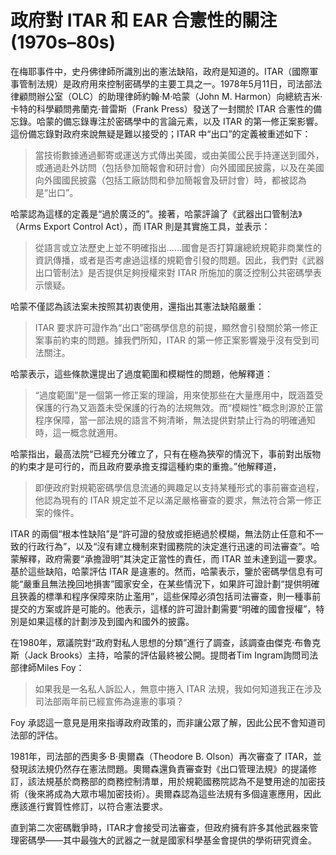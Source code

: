 # 政府對 ITAR 和 EAR 合憲性的關注 (1970s–80s)

在梅耶事件中，史丹佛律師所識別出的憲法缺陷，政府是知道的。ITAR（國際軍事管制法規）是政府用來控制密碼學的主要工具之一。1978年5月11日，司法部法律顧問辦公室（OLC）的助理律師約翰·M·哈蒙（John M. Harmon）向總統吉米·卡特的科學顧問弗蘭克·普雷斯（Frank Press）發送了一封關於 ITAR 合憲性的備忘錄。哈蒙的備忘錄專注於密碼學中的言論元素，以及 ITAR 的第一修正案影響。這份備忘錄對政府來說無疑是難以接受的；ITAR 中“出口”的定義被重述如下：

> 當技術數據通過郵寄或運送方式傳出美國，或由美國公民手持運送到國外，或通過赴外訪問（包括參加簡報會和研討會）向外國國民披露，以及在美國向外國國民披露（包括工廠訪問和參加簡報會及研討會）時，都被認為是“出口”。

哈蒙認為這樣的定義是“過於廣泛的”。接著，哈蒙評論了《武器出口管制法》（Arms Export Control Act），而 ITAR 則是其實施工具，並表示：

> 從語言或立法歷史上並不明確指出……國會是否打算讓總統規範非商業性的資訊傳播，或者是否考慮過這樣的規範會引發的問題。因此，我們對《武器出口管制法》是否提供足夠授權來對 ITAR 所施加的廣泛控制公共密碼學表示懷疑。

哈蒙不僅認為該法案未按照其初衷使用，還指出其憲法缺陷嚴重：

> ITAR 要求許可證作為“出口”密碼學信息的前提，顯然會引發關於第一修正案事前約束的問題。據我們所知，ITAR 的第一修正案影響幾乎沒有受到司法關注。

哈蒙表示，這些條款還提出了過度範圍和模糊性的問題，他解釋道：

> “過度範圍”是一個第一修正案的理論，用來使那些在大量應用中，既涵蓋受保護的行為又涵蓋未受保護的行為的法規無效。而“模糊性”概念則源於正當程序保障，當一部法規的語言不夠清晰，無法提供對禁止行為的明確通知時，這一概念就適用。

哈蒙指出，最高法院“已經充分確立了，只有在極為狹窄的情況下，事前對出版物的約束才是可行的，而且政府要承擔支撐這種約束的重擔。”他解釋道，

> 即便政府對規範密碼學信息流通的興趣足以支持某種形式的事前審查過程，他認為現有的 ITAR 規定並不足以滿足嚴格審查的要求，無法符合第一修正案的條件。

ITAR 的兩個“根本性缺陷”是“許可證的發放或拒絕過於模糊，無法防止任意和不一致的行政行為”，以及“沒有建立機制來對國務院的決定進行迅速的司法審查”。哈蒙解釋，政府需要“承擔證明”其決定正當性的責任，而 ITAR 並未達到這一要求。基於這些缺陷，哈蒙評估 ITAR 是違憲的。然而，哈蒙表示，鑒於密碼學信息有可能“嚴重且無法挽回地損害”國家安全，在某些情況下，如果許可證計劃“提供明確且狹義的標準和程序保障來防止濫用”，這些保障必須包括司法審查，則一種事前提交的方案或許是可能的。他表示，這樣的許可證計劃需要“明確的國會授權”，特別是如果這樣的計劃涉及到國內和國外的披露。

在1980年，眾議院對“政府對私人思想的分類”進行了調查，該調查由傑克·布魯克斯（Jack Brooks）主持，哈蒙的評估最終被公開。提問者Tim Ingram詢問司法部律師Miles Foy：

> 如果我是一名私人訴訟人，無意中捲入 ITAR 法規，我如何知道我正在涉及司法部兩年前已經宣佈為違憲的事項？

Foy 承認這一意見是用來指導政府政策的，而非讓公眾了解，因此公民不會知道司法部的評估。

1981年，司法部的西奧多·B·奧爾森（Theodore B. Olson）再次審查了 ITAR，並發現該法規仍然存在憲法問題。奧爾森還負責審查對《出口管理法規》的提議修訂，該法規基於商務部的商務控制清單，用於規範國務院認為不是雙用途的加密技術（後來將成為大眾市場加密技術）。奧爾森認為這些法規有多個違憲應用，因此應該進行實質性修訂，以符合憲法要求。

直到第二次密碼戰爭時，ITAR才會接受司法審查，但政府擁有許多其他武器來管理密碼學——其中最強大的武器之一就是國家科學基金會提供的學術研究資金。